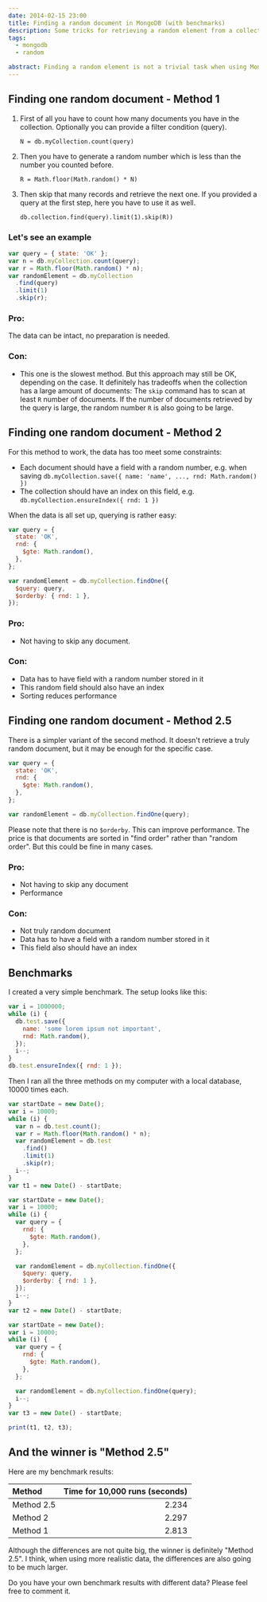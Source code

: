 ```yaml
---
date: 2014-02-15 23:00
title: Finding a random document in MongoDB (with benchmarks)
description: Some tricks for retrieving a random element from a collection using MongoDB - with benchmarks.
tags:
  - mongodb
  - random

abstract: Finding a random element is not a trivial task when using MongoDB - especially when performance is crutial.
---
```


## Finding one random document - Method 1

1. First of all you have to count how many documents you have in the collection.
   Optionally you can provide a filter condition (query).

   `N = db.myCollection.count(query)`

1. Then you have to generate a random number which is less than the number you counted before.

   `R = Math.floor(Math.random() * N)`

1. Then skip that many records and retrieve the next one.
   If you provided a query at the first step, here you have to use it as well.

   `db.collection.find(query).limit(1).skip(R))`

### Let's see an example

```js
var query = { state: 'OK' };
var n = db.myCollection.count(query);
var r = Math.floor(Math.random() * n);
var randomElement = db.myCollection
  .find(query)
  .limit(1)
  .skip(r);
```

### Pro:

The data can be intact, no preparation is needed.

### Con:

- This one is the slowest method.
  But this approach may still be OK, depending on the case. It definitely has tradeoffs when the collection has a large amount of documents:
  The `skip` command has to scan at least `R` number of documents.
  If the number of documents retrieved by the query is large, the random number `R` is also going to be large.

## Finding one random document - Method 2

For this method to work, the data has too meet some constraints:

- Each document should have a field with a random number, e.g. when saving `db.myCollection.save({ name: 'name', ..., rnd: Math.random() })`
- The collection should have an index on this field, e.g. `db.myCollection.ensureIndex({ rnd: 1 })`

When the data is all set up, querying is rather easy:

```js
var query = {
  state: 'OK',
  rnd: {
    $gte: Math.random(),
  },
};

var randomElement = db.myCollection.findOne({
  $query: query,
  $orderby: { rnd: 1 },
});
```

### Pro:

- Not having to skip any document.

### Con:

- Data has to have field with a random number stored in it
- This random field should also have an index
- Sorting reduces performance

## Finding one random document - Method 2.5

There is a simpler variant of the second method. It doesn't retrieve a truly random document, but it may be enough for the specific case.

```js
var query = {
  state: 'OK',
  rnd: {
    $gte: Math.random(),
  },
};

var randomElement = db.myCollection.findOne(query);
```

Please note that there is no `$orderby`. This can improve performance. The price is that documents are sorted in "find order" rather than "random order".
But this could be fine in many cases.

### Pro:

- Not having to skip any document
- Performance

### Con:

- Not truly random document
- Data has to have a field with a random number stored in it
- This field also should have an index

## Benchmarks

I created a very simple benchmark. The setup looks like this:

```js
var i = 1000000;
while (i) {
  db.test.save({
    name: 'some lorem ipsum not important',
    rnd: Math.random(),
  });
  i--;
}
db.test.ensureIndex({ rnd: 1 });
```

Then I ran all the three methods on my computer with a local database, 10000 times each.

```js
var startDate = new Date();
var i = 10000;
while (i) {
  var n = db.test.count();
  var r = Math.floor(Math.random() * n);
  var randomElement = db.test
    .find()
    .limit(1)
    .skip(r);
  i--;
}
var t1 = new Date() - startDate;

var startDate = new Date();
var i = 10000;
while (i) {
  var query = {
    rnd: {
      $gte: Math.random(),
    },
  };

  var randomElement = db.myCollection.findOne({
    $query: query,
    $orderby: { rnd: 1 },
  });
  i--;
}
var t2 = new Date() - startDate;

var startDate = new Date();
var i = 10000;
while (i) {
  var query = {
    rnd: {
      $gte: Math.random(),
    },
  };

  var randomElement = db.myCollection.findOne(query);
  i--;
}
var t3 = new Date() - startDate;

print(t1, t2, t3);
```

## And the winner is "Method 2.5"

Here are my benchmark results:

| Method     | Time for 10,000 runs (seconds) |
| :--------- | -----------------------------: |
| Method 2.5 |                          2.234 |
| Method 2   |                          2.297 |
| Method 1   |                          2.813 |

Although the differences are not quite big, the winner is definitely "Method 2.5".
I think, when using more realistic data, the differences are also going to be much larger.

Do you have your own benchmark results with different data? Please feel free to comment it.
